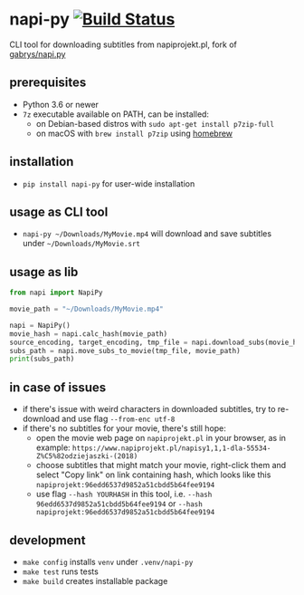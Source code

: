 # napi-py [![Build Status](https://travis-ci.com/emkor/napi-py.svg?branch=master)](https://travis-ci.com/emkor/napi-py)
CLI tool for downloading subtitles from napiprojekt.pl, fork of [gabrys/napi.py](https://github.com/gabrys/napi.py)

## prerequisites
- Python 3.6 or newer
- `7z` executable available on PATH, can be installed:
    - on Debian-based distros with `sudo apt-get install p7zip-full`
    - on macOS with `brew install p7zip` using [homebrew](https://brew.sh/)

## installation
- `pip install napi-py` for user-wide installation

## usage as CLI tool
- `napi-py ~/Downloads/MyMovie.mp4` will download and save subtitles under `~/Downloads/MyMovie.srt`

## usage as lib
```python
from napi import NapiPy

movie_path = "~/Downloads/MyMovie.mp4"

napi = NapiPy()
movie_hash = napi.calc_hash(movie_path)
source_encoding, target_encoding, tmp_file = napi.download_subs(movie_hash)
subs_path = napi.move_subs_to_movie(tmp_file, movie_path)
print(subs_path)
```

## in case of issues
- if there's issue with weird characters in downloaded subtitles, try to re-download and use flag `--from-enc utf-8`
- if there's no subtitles for your movie, there's still hope:
    - open the movie web page on `napiprojekt.pl` in your browser, as in example: `https://www.napiprojekt.pl/napisy1,1,1-dla-55534-Z%C5%82odziejaszki-(2018)`
    - choose subtitles that might match your movie, right-click them and select "Copy link" on link containing hash, which looks like this `napiprojekt:96edd6537d9852a51cbdd5b64fee9194`
    - use flag `--hash YOURHASH` in this tool, i.e. `--hash 96edd6537d9852a51cbdd5b64fee9194` or `--hash napiprojekt:96edd6537d9852a51cbdd5b64fee9194`

## development
- `make config` installs `venv` under `.venv/napi-py`
- `make test` runs tests
- `make build` creates installable package
